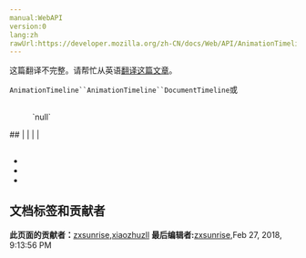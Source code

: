 ```yaml
---
manual:WebAPI
version:0
lang:zh
rawUrl:https://developer.mozilla.org/zh-CN/docs/Web/API/AnimationTimeline
---
```




这篇翻译不完整。请帮忙从英语[翻译这篇文章](%3597 "")。







`AnimationTimeline``AnimationTimeline``DocumentTimeline`或


## <a name="属性"></a>
<dl><dt></dt><dd>`null`</dd></dl>
## <a name="规格"></a>
 |  |  
 |  |  


## <a name="浏览器兼容性"></a>









## <a name="参见"></a>

* [](%3476 "")
* 
* 



## 文档标签和贡献者
**此页面的贡献者：**[zxsunrise](%3598 ""),[xiaozhuzll](%3599 "")
**最后编辑者:**[zxsunrise](%3598 ""),<time>Feb 27, 2018, 9:13:56 PM</time>


